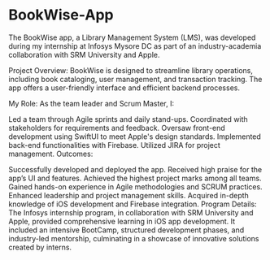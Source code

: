 # BookWise-App

The BookWise app, a Library Management System (LMS), was developed during my internship at Infosys Mysore DC as part of an industry-academia collaboration with SRM University and Apple.

Project Overview:
BookWise is designed to streamline library operations, including book cataloging, user management, and transaction tracking. The app offers a user-friendly interface and efficient backend processes.

My Role:
As the team leader and Scrum Master, I:

Led a team through Agile sprints and daily stand-ups.
Coordinated with stakeholders for requirements and feedback.
Oversaw front-end development using SwiftUI to meet Apple's design standards.
Implemented back-end functionalities with Firebase.
Utilized JIRA for project management.
Outcomes:

Successfully developed and deployed the app.
Received high praise for the app’s UI and features.
Achieved the highest project marks among all teams.
Gained hands-on experience in Agile methodologies and SCRUM practices.
Enhanced leadership and project management skills.
Acquired in-depth knowledge of iOS development and Firebase integration.
Program Details:
The Infosys internship program, in collaboration with SRM University and Apple, provided comprehensive learning in iOS app development. It included an intensive BootCamp, structured development phases, and industry-led mentorship, culminating in a showcase of innovative solutions created by interns.
